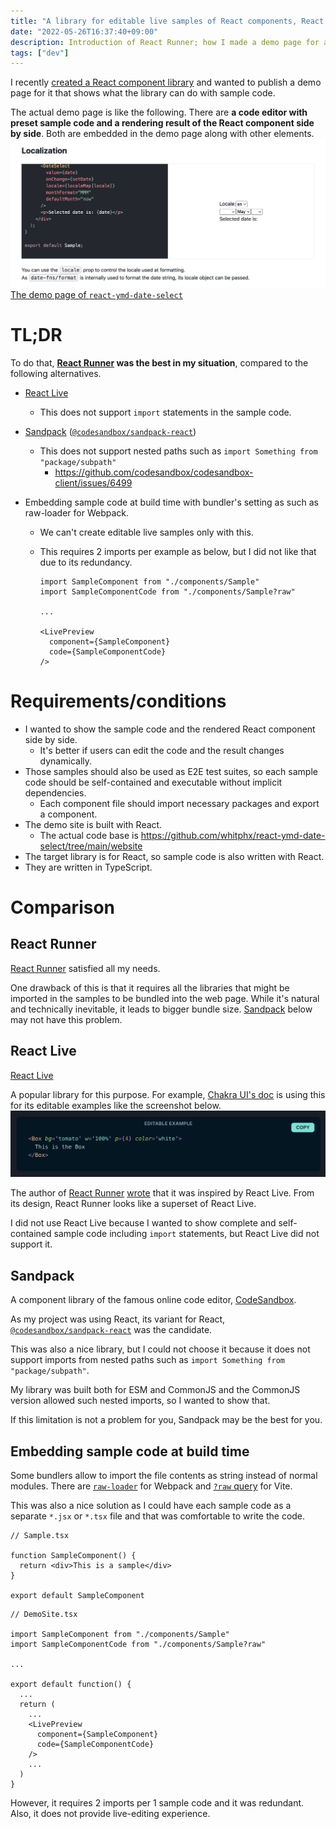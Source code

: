 ```yaml
---
title: "A library for editable live samples of React components, React Runner"
date: "2022-05-26T16:37:40+09:00"
description: Introduction of React Runner; how I made a demo page for a React component library that has live examples and editable code blocks side by side.
tags: ["dev"]
---
```


I recently [created a React component library](../20220511-react-ymd-date-select) and wanted to publish a demo page for it that shows what the library can do with sample code.

The actual demo page is like the following. There are **a code editor with preset sample code and a rendering result of the React component side by side**. Both are embedded in the demo page along with other elements.
[![](./images/demo_screenshot.png)](https://whitphx.github.io/react-ymd-date-select/)
[The demo page of `react-ymd-date-select`](https://whitphx.github.io/react-ymd-date-select/)

# TL;DR

To do that,
**[React Runner](https://github.com/nihgwu/react-runner) was the best in my situation**, compared to the following alternatives.

- [React Live](https://github.com/FormidableLabs/react-live)
  - This does not support `import` statements in the sample code.
- [Sandpack](https://sandpack.codesandbox.io/) ([`@codesandbox/sandpack-react`](https://www.npmjs.com/package/@codesandbox/sandpack-react))
  - This does not support nested paths such as `import Something from "package/subpath"`
    - https://github.com/codesandbox/codesandbox-client/issues/6499
- Embedding sample code at build time with bundler's setting as such as raw-loader for Webpack.

  - We can't create editable live samples only with this.
  - This requires 2 imports per example as below, but I did not like that due to its redundancy.

    ```tsx
    import SampleComponent from "./components/Sample"
    import SampleComponentCode from "./components/Sample?raw"

    ...

    <LivePreview
      component={SampleComponent}
      code={SampleComponentCode}
    />
    ```

# Requirements/conditions

- I wanted to show the sample code and the rendered React component side by side.
  - It's better if users can edit the code and the result changes dynamically.
- Those samples should also be used as E2E test suites, so each sample code should be self-contained and executable without implicit dependencies.
  - Each component file should import necessary packages and export a component.
- The demo site is built with React.
  - The actual code base is https://github.com/whitphx/react-ymd-date-select/tree/main/website
- The target library is for React, so sample code is also written with React.
- They are written in TypeScript.

# Comparison

## React Runner

[React Runner](https://github.com/nihgwu/react-runner) satisfied all my needs.

One drawback of this is that it requires all the libraries that might be imported in the samples to be bundled into the web page. While it's natural and technically inevitable, it leads to bigger bundle size.
[Sandpack](#sandpack) below may not have this problem.

## React Live

[React Live](https://github.com/FormidableLabs/react-live)

A popular library for this purpose. For example, [Chakra UI's doc](https://chakra-ui.com/) is using this for its editable examples like the screenshot below.
[![](./images/chakra-ui-editable-example.png)](https://chakra-ui.com/docs/components/layout/box)

The author of [React Runner](https://github.com/nihgwu/react-runner) [wrote](https://github.com/nihgwu/react-runner#react-live-runner) that it was inspired by React Live.
From its design, React Runner looks like a superset of React Live.

I did not use React Live because I wanted to show complete and self-contained sample code including `import` statements, but React Live did not support it.

## Sandpack

A component library of the famous online code editor, [CodeSandbox](https://codesandbox.io/).

As my project was using React, its variant for React, [`@codesandbox/sandpack-react`](https://www.npmjs.com/package/@codesandbox/sandpack-react) was the candidate.

This was also a nice library, but I could not choose it because it does not support imports from nested paths such as `import Something from "package/subpath"`.

My library was built both for ESM and CommonJS and the CommonJS version allowed such nested imports, so I wanted to show that.

If this limitation is not a problem for you, Sandpack may be the best for you.

## Embedding sample code at build time

Some bundlers allow to import the file contents as string instead of normal modules.
There are [`raw-loader`](https://v4.webpack.js.org/loaders/raw-loader/) for Webpack and [`?raw` query](https://vitejs.dev/guide/features.html#static-assets) for Vite.

This was also a nice solution as I could have each sample code as a separate `*.jsx` or `*.tsx` file and that was comfortable to write the code.

```tsx
// Sample.tsx

function SampleComponent() {
  return <div>This is a sample</div>
}

export default SampleComponent
```

```tsx
// DemoSite.tsx

import SampleComponent from "./components/Sample"
import SampleComponentCode from "./components/Sample?raw"

...

export default function() {
  ...
  return (
    ...
    <LivePreview
      component={SampleComponent}
      code={SampleComponentCode}
    />
    ...
  )
}
```

However, it requires 2 imports per 1 sample code and it was redundant.
Also, it does not provide live-editing experience.
